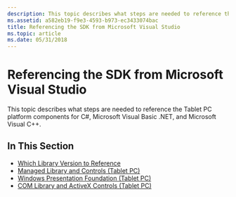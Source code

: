 ```yaml
---
description: This topic describes what steps are needed to reference the Tablet PC platform components for C\#, Microsoft Visual Basic .NET, and Microsoft Visual C++.
ms.assetid: a582eb19-f9e3-4593-b973-ec3433074bac
title: Referencing the SDK from Microsoft Visual Studio
ms.topic: article
ms.date: 05/31/2018
---
```


# Referencing the SDK from Microsoft Visual Studio

This topic describes what steps are needed to reference the Tablet PC platform components for C\#, Microsoft Visual Basic .NET, and Microsoft Visual C++.

## In This Section

-   [Which Library Version to Reference](which-library-version-to-reference.md)
-   [Managed Library and Controls (Tablet PC)](managed-library-and-controls--tablet-pc.md)
-   [Windows Presentation Foundation (Tablet PC)](windows-presentation-foundation--tablet-pc.md)
-   [COM Library and ActiveX Controls (Tablet PC)](com-library-and-activex-controls--tablet-pc.md)

 

 



